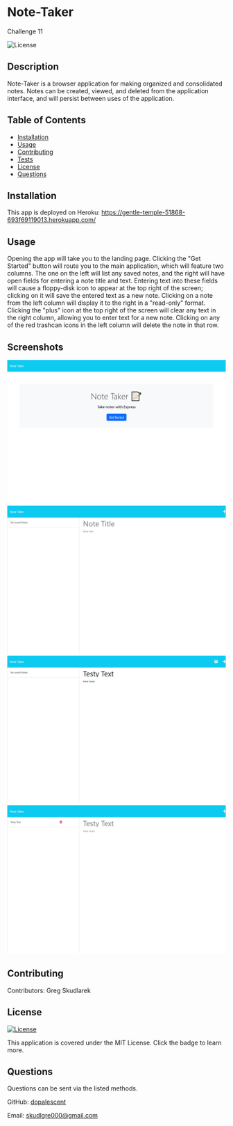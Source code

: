 # Note-Taker
Challenge 11

  ![License](https://img.shields.io/badge/License-MIT-blue)

  ## Description
  Note-Taker is a browser application for making organized and consolidated notes. Notes can be created, viewed, and deleted from the application interface, and will persist between uses of the application.
  
  ## Table of Contents
  - [Installation](#installation)
  - [Usage](#usage)
  - [Contributing](#contributing)
  - [Tests](#tests)
  - [License](#license)
  - [Questions](#questions)
  
  ## Installation
  This app is deployed on Heroku: https://gentle-temple-51868-693f69119013.herokuapp.com/
  
  ## Usage
  Opening the app will take you to the landing page. Clicking the "Get Started" button will route you to the main application, which will feature two columns. The one on the left will list any saved notes, and the right will have open fields for entering a note title and text. Entering text into these fields will cause a floppy-disk icon to appear at the top right of the screen; clicking on it will save the entered text as a new note. Clicking on a note from the left column will display it to the right in a "read-only" format. Clicking the "plus" icon at the top right of the screen will clear any text in the right column, allowing you to enter text for a new note. Clicking on any of the red trashcan icons in the left column will delete the note in that row.

  ## Screenshots
  ![screenshot 1](./public/assets/screenshots/notetaker-screenshot_1.png)
  ![screenshot 2](./public/assets/screenshots/notetaker-screenshot_2.png)
  ![screenshot 3](./public/assets/screenshots/notetaker-screenshot_3.png)
  ![screenshot 4](./public/assets/screenshots/notetaker-screenshot_4.png)

  ## Contributing
  Contributors: Greg Skudlarek
  
  ## License
  [![License](https://img.shields.io/badge/License-MIT-blue)](https://www.opensource.org/licenses/MIT)

  This application is covered under the MIT License. Click the badge to learn more.
  
  ## Questions
  Questions can be sent via the listed methods.
  
 
  GitHub: [dopalescent](https://github.com/dopalescent)
  

  Email: skudlgre000@gmail.com